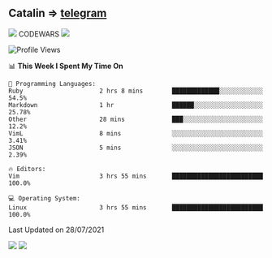 ## Catalin => [telegram](https://t.me/catalinhimself) 
![](https://www.codewars.com/users/Catalinhimself/badges/micro) CODEWARS
![](https://github.com/Catalinhimself/Catalinhimself/blob/main/Sakura_Nene_CPP.jpg)

<!--START_SECTION:waka-->
![Profile Views](http://img.shields.io/badge/Profile%20Views-74-blue)

📊 **This Week I Spent My Time On** 

```text
💬 Programming Languages: 
Ruby                     2 hrs 8 mins        █████████████░░░░░░░░░░░░   54.5% 
Markdown                 1 hr                ██████░░░░░░░░░░░░░░░░░░░   25.78% 
Other                    28 mins             ███░░░░░░░░░░░░░░░░░░░░░░   12.2% 
VimL                     8 mins              ░░░░░░░░░░░░░░░░░░░░░░░░░   3.41% 
JSON                     5 mins              ░░░░░░░░░░░░░░░░░░░░░░░░░   2.39%

🔥 Editors: 
Vim                      3 hrs 55 mins       █████████████████████████   100.0%

💻 Operating System: 
Linux                    3 hrs 55 mins       █████████████████████████   100.0%

```


 Last Updated on 28/07/2021
<!--END_SECTION:waka-->

![](https://github-readme-stats.vercel.app/api?username=catalinhimself&count_private=true&show_icons=true&theme=calm)
![](https://github-readme-stats.vercel.app/api/wakatime?username=catalinhimself&theme=calm)

  


